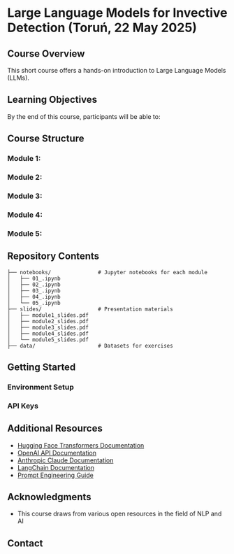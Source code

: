 # Large Language Models for Invective Detection (Toruń, 22 May 2025)

## Course Overview

This short course offers a hands-on introduction to Large Language Models (LLMs).

## Learning Objectives

By the end of this course, participants will be able to:

## Course Structure

### Module 1:
### Module 2:
### Module 3:
### Module 4:
### Module 5:

## Repository Contents

```
├── notebooks/               # Jupyter notebooks for each module
│   ├── 01_.ipynb
│   ├── 02_.ipynb
│   ├── 03_.ipynb
│   ├── 04_.ipynb
│   └── 05_.ipynb
├── slides/                  # Presentation materials
│   ├── module1_slides.pdf
│   ├── module2_slides.pdf
│   ├── module3_slides.pdf
│   ├── module4_slides.pdf
│   └── module5_slides.pdf
├── data/                    # Datasets for exercises
```

## Getting Started

### Environment Setup

### API Keys

## Additional Resources

- [Hugging Face Transformers Documentation](https://huggingface.co/docs/transformers/index)
- [OpenAI API Documentation](https://platform.openai.com/docs/)
- [Anthropic Claude Documentation](https://docs.anthropic.com/)
- [LangChain Documentation](https://python.langchain.com/docs/get_started/introduction)
- [Prompt Engineering Guide](https://www.promptingguide.ai/)

## Acknowledgments

- This course draws from various open resources in the field of NLP and AI

## Contact

